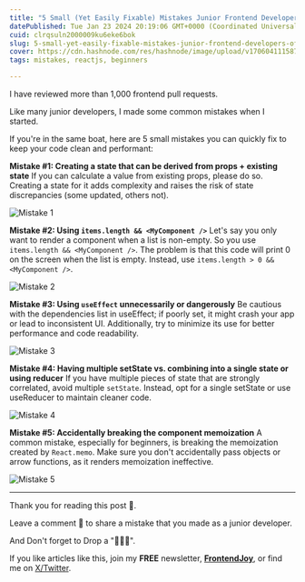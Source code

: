 ```yaml
---
title: "5 Small (Yet Easily Fixable) Mistakes Junior Frontend Developers Often Make in Their React Code"
datePublished: Tue Jan 23 2024 20:19:06 GMT+0000 (Coordinated Universal Time)
cuid: clrqsuln2000009ku6eke6bok
slug: 5-small-yet-easily-fixable-mistakes-junior-frontend-developers-often-make-in-their-react-code
cover: https://cdn.hashnode.com/res/hashnode/image/upload/v1706041115879/61638de1-e07e-4179-92c3-fdfbd2f53423.jpeg
tags: mistakes, reactjs, beginners

---
```


I have reviewed more than 1,000 frontend pull requests.

Like many junior developers, I made some common mistakes when I started.

If you're in the same boat, here are 5 small mistakes you can quickly fix to keep your code clean and performant:

**Mistake #1: Creating a state that can be derived from props + existing state**
If you can calculate a value from existing props, please do so. Creating a state for it adds complexity and raises the risk of state discrepancies (some updated, others not).


![Mistake 1](https://dev-to-uploads.s3.amazonaws.com/uploads/articles/we15n7lxxknam44x35j6.gif)

**Mistake #2: Using `items.length && <MyComponent />`**
Let's say you only want to render a component when a list is non-empty. So you use `items.length && <MyComponent />`. The problem is that this code will print 0 on the screen when the list is empty. Instead, use `items.length > 0 && <MyComponent />`.


![Mistake 2](https://dev-to-uploads.s3.amazonaws.com/uploads/articles/qrhpdbwtjutrff0trbpv.gif)

**Mistake #3: Using `useEffect` unnecessarily or dangerously**
Be cautious with the dependencies list in useEffect; if poorly set, it might crash your app or lead to inconsistent UI. Additionally, try to minimize its use for better performance and code readability.

![Mistake 3](https://dev-to-uploads.s3.amazonaws.com/uploads/articles/knqg993gjbaul42b7wt5.gif)

**Mistake #4: Having multiple setState vs. combining into a single state or using reducer**
If you have multiple pieces of state that are strongly correlated, avoid multiple `setState`. Instead, opt for a single setState or use useReducer to maintain cleaner code.

![Mistake 4](https://dev-to-uploads.s3.amazonaws.com/uploads/articles/d68snusslrhgw9bl0i8b.gif)

**Mistake #5: Accidentally breaking the component memoization**
A common mistake, especially for beginners, is breaking the memoization created by `React.memo`. Make sure you don't accidentally pass objects or arrow functions, as it renders memoization ineffective.


![Mistake 5](https://dev-to-uploads.s3.amazonaws.com/uploads/articles/gyzbvs3wj8m1zgauha3h.gif)

---

Thank you for reading this post 🙏.

Leave a comment 📩 to share a mistake that you made as a junior developer.

And Don't forget to Drop a "💖🦄🔥".

If you like articles like this, join my **FREE** newsletter, **[FrontendJoy](https://frontendjoy.substack.com/)**, or find me on [X/Twitter](https://twitter.com/_ndeyefatoudiop).
